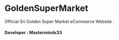 # GoldenSuperMarket
Official Sri Golden Super Market eCommerce Website .
#### Developer : Mastermindx33
